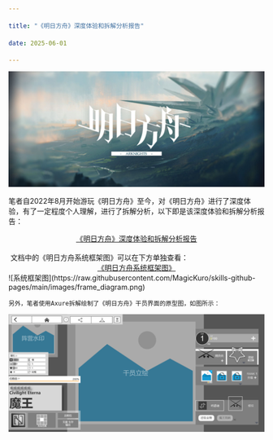 ```yaml
---

title: "《明日方舟》深度体验和拆解分析报告"

date: 2025-06-01

---
```


![明日方舟](https://raw.githubusercontent.com/MagicKuro/skills-github-pages/main/images/arknights.jpg)

​	笔者自2022年8月开始游玩《明日方舟》至今，对《明日方舟》进行了深度体验，有了一定程度个人理解，进行了拆解分析，以下即是该深度体验和拆解分析报告：

<div style="text-align:center">
    <a href="https://kdocs.cn/l/cp0j62i030E9">《明日方舟》深度体验和拆解分析报告</a>
</div>
<br>
​	文档中的《明日方舟系统框架图》可以在下方单独查看：

<div style="text-align:center">
    <a href="https://kdocs.cn/l/clkKQ6SFeZud">《明日方舟系统框架图》</a>
</div>
![系统框架图](https://raw.githubusercontent.com/MagicKuro/skills-github-pages/main/images/frame_diagram.png)
<br>

    另外，笔者使用Axure拆解绘制了《明日方舟》干员界面的原型图，如图所示：
![干员界面原型图](https://raw.githubusercontent.com/MagicKuro/skills-github-pages/main/images/干员界面原型图.png)
